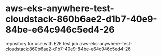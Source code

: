 # aws-eks-anywhere-test-cloudstack-860b6ae2-d1b7-40e9-84be-e64c946c5ed4-26
repository for use with E2E test job aws-eks-anywhere-test-cloudstack:860b6ae2-d1b7-40e9-84be-e64c946c5ed4-26
